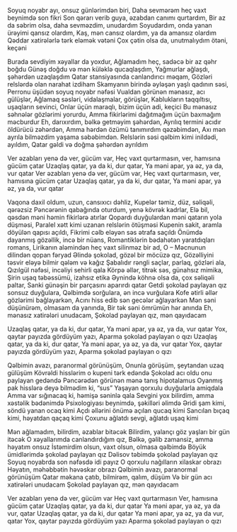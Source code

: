Soyuq noyabr ayı, onsuz günlərimdən biri,
Daha sevmərəm heç vaxt beynimdə son fikri
Son qərarı verib guya, əzabdan canımı qurtardım,
Bir az da səbrim olsa, daha sevməzdim, unudardım
Soyudardım, onda yanan ürəyimi qansız olardım,
Kaş, mən cansız olardım, ya da amansız olardım
Qəddar xatirələrlə tərk eləmək vətəni
Çox çətin olsa da, unutmalıydım ötəni, keçəni

Burada sevdiyim xəyallar da yoxdur,
Ağlamadım heç, sadəcə bir az qəhr boğdu
Günəş doğdu və mən küləklə qucaqlaşdım,
Yağmurlar ağlaşdı, şəhərdən uzaqlaşdım
Qatar stansiyasında canlandırıcı məqam,
Gözləri relslərdə olan narahat izdiham
Skamyanın birində əyləşən yaşlı qadının səsi,
Perronu üşüdən soyuq noyabr nəfəsi
Vualdan görünən mənasız, acı gülüşlər,
Ağlamaq səsləri, vidalaşmalar, görüşlər,
Kablukların taqqıltısı, uşaqların sevinci,
Onlar üçün maraqlı, bizim üçün adi, keçici
Bu mənasız səhnələr gözlərimi yorurdu,
Amma fikirlərimi dağıtmağım üçün baxmağım məcburdur
Eh, darıxırdım, bəlkə getməyim şəhərdən,
Ayrılıq termini acıdır öldürücü zəhərdən,
Amma hərdən özümü tanımırdım qəzəbimdən,
Axı mən ayrıla bilməzdim yaşama səbəbimdən.
Relslərin səsi qəlbim kimi inildədi, ayıldım,
Qatar gəldi və doğma şəhərdən ayrıldım

Ver əzabları yenə də ver, gücüm var,
Heç vaxt qurtarmasın, ver, hamısına gücüm çatar
Uzaqlaş qatar, ya da ki, dur qatar,
Ya məni apar, ya əz, ya da, vur qatar
Ver əzabları yenə də ver, gücüm var,
Heç vaxt qurtarmasın, ver, hamısına gücüm çatar
Uzaqlaş qatar, ya da ki, dur qatar,
Ya məni apar, ya əz, ya da, vur qatar

Vaqona daxil oldum, uzun, cansıxıcı dəhliz,
Kupelər təmiz, düz, səliqəli, qərəzsiz
Pəncərənin qabağında oturdum, yenə kövrək kadrlar,
Elə bil, qəsdən məni həmin fikirlərə atırlar
Qopardı duyğulardan məni qatarın yola düşməsi,
Paralel xətt kimi uzanan relslərin ötüşməsi
Kupenin sakit, aramla döyülən qapısı açıldı,
Fikrimi cəlb eləyən səs ətrafa saçıldı
Önümdə dayanmış gözəllik, incə bir nüans,
Romantiklərin bədahətən yaratdıqları romans,
Lirikanın aləmindən heç vaxt silinməz bir ad,
O – Məcnunun dilindən qopan fəryad
Əlində şokolad, gözəl bir möcüzə qız,
Gözəlliyini təsvir eləyə bilmir qələm və kağız
Şabalıdır rəngli saçlar, parlaq, gözləri ala,
Qızılgül nəfəsi, incəliyi sehirli qala
Körpə əllər, titrək səs, günahsız mimika,
Şirin uşaq təbəssümü, izahsız etika
Əynində köhnə olsa da, çox səliqəli paltar,
Sanki günəşin bir parçasını aparırdı qatar
Getdi şokolad paylayan qız sonsuz duyğulara,
Qəlbimdə sorğulara, ən incə vurğulara
Kofe ətirli əllər gözlərimi bağlayarkən,
Acını hiss edib sən gecələr ağlayarkən
Mən səni düşünürəm, olmasam da yanında,
Bir tək səni ömrümün hər anında
Eh, mənasız xatirələri unudacam,
Şokolad paylayan qız, mən qayıdacam

Uzaqlaş qatar, ya da ki, dur qatar,
Ya məni apar, ya əz, ya da, vur qatar
Yox, qaytar payızda gördüyüm yazı,
Aparma şokolad paylayan o qızı
Uzaqlaş qatar, ya da ki, dur qatar,
Ya məni apar, ya əz, ya da, vur qatar
Yox, qaytar payızda gördüyüm yazı,
Aparma şokolad paylayan o qızı

Qəlbimin avazı, paranormal görünüşüm,
Onunla görüşüm, şeytandan uzaq gülüşüm
Kövrəldi hisslərim o kupeni tərk edəndə
Şokolad acı oldu onu paylayan gedəndə
Pəncərədən görünən mənə tanış hipotalamus
Oyanmış pak hisslərə deyə bilmədim ki, “sus”
Yaşayan qorxulu duyğularla amiqdala
Amma var sığınacaq ki, həmişə səninlə qala
Sevgini yox bilirdim, amma xəstəlik bədənimdə
Psixologiyası beynimdə, şəkilləri əlimdə
Əridi şam kimi, söndü yanan ocaq kimi
Açdı əllərini önümə açılan qucaq kimi
Sancılan bıçaq kimi, həyatdan qaçaq kimi
Çoxunu ağlatdı sevgi, ağlatdı uşaq kimi

Mən ağlamadım, bilirdim, əzablar bitəcək
Bilirdim, yalançı göz yaşları bir gün itəcək
O xəyallarımda canlandırdığım qız,
Bəlkə, gəlib zamansiz, amma həyatım onsuz
İstəmirdim olsun, vaxt olsun, olmasa qəlbimdə
Böyük ümidlərimdə şokolad paylayan qız
Dəlisov təbimdə şokolad paylayan qız
Soyuq noyabrda son nəfəsdə idi payız
O qorxulu nağılların xilaskar obrazı
Həyatın, məhəbbətin həvəskar obrazı
Qəlbimin avazı, paranormal görünüşüm
Qatar məkana çatıb, bilmirəm, qalım, düşüm
Və bir gün acı xatirələri unudacam
Şokolad paylayan qız, mən qayıdacam

Ver əzabları yenə də ver, gücüm var
Heç vaxt qurtarmasın
Ver, hamısına gücüm çatar
Uzaqlaş qatar, ya da ki, dur qatar
Ya məni apar, ya əz, ya da vur, qatar
Uzaqlaş qatar, ya da ki, dur qatar
Ya məni apar, ya əz, ya da vur, qatar
Yox, qaytar payızda gördüyüm yazı
Aparma şokolad paylayan o qızı
